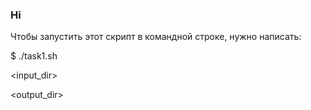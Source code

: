 ### Hi 
Чтобы запустить этот скрипт в командной строке, нужно написать:

$ ./task1.sh

<input_dir>
  
<output_dir>


